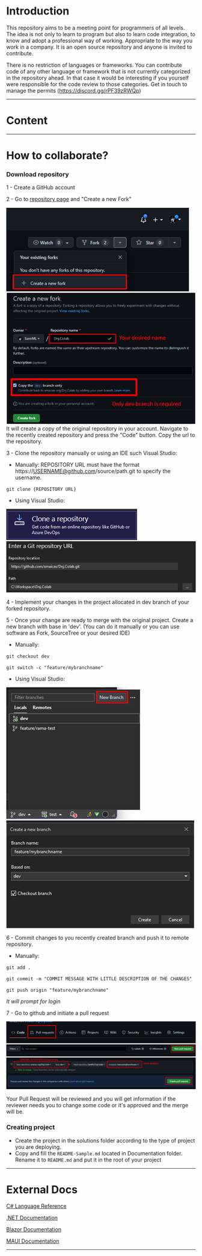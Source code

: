Introduction
============

This repository aims to be a meeting point for programmers of all levels. 
The idea is not only to learn to program but also to learn code integration, to know and adopt a professional way of working. 
Appropriate to the way you work in a company. It is an open source repository and anyone is invited to contribute.

There is no restriction of languages or frameworks.
You can contribute code of any other language or framework that is not currently
categorized in the repository ahead.
In that case it would be interesting if you yourself were responsible for the code review to
those categories. Get in touch to manage the permits (https://discord.gg/rPF39zRWQp)
* * *

Content
=======

* * *

How to collaborate?
===================
### Download repository
1 - Create a GitHub account

2 - Go to [repository page](https://github.com/smaicas-org/Dnj.Colab) and "Create a new Fork"

![](Documentation/Assets/fork_1.png)
![](Documentation/Assets/fork_2.png)
It will create a copy of the original repository in your account.
Navigate to the recently created repository and press the "Code" button.
Copy the url to the repository.

3 - Clone the repository manually or using an IDE such Visual Studio:
- Manually:	
REPOSITORY URL must have the format  https://USERNAME@github.com/source/path.git to specify the username.
```
git clone {REPOSITORY URL}
```
- Using Visual Studio:

![](Documentation/Assets/vs_clone_1.png)
![](Documentation/Assets/vs_clone_2.png)

4 - Implement your changes in the project allocated in dev branch of your forked repository. 

5 - Once your change are ready to merge with the original project.
Create a new branch with base in 'dev'. 
(You can do it manually or you can use software as Fork, SourceTree or your desired IDE)
- Manually:
```
git checkout dev
```
```
git switch -c "feature/mybranchname"
```
- Using Visual Studio:

![](Documentation/Assets/vs_newbranch_1.png)
![](Documentation/Assets/vs_newbranch_2.png)

6 - Commit changes to you recently created branch and push it to remote repository.
- Manually:
```
git add .
```
```
git commit -m "COMMIT MESSAGE WITH LITTLE DESCRIPTION OF THE CHANGES"
```
```
git push origin "feature/mybranchname"
```
_It will prompt for login_ 
    
7 - Go to github and initiate a pull request

![](Documentation/Assets/pullrequest_1.png)
![](Documentation/Assets/pullrequest_2.png)
![](Documentation/Assets/pullrequest_3.png)

Your Pull Request will be reviewed and you will get information if the reviewer needs
you to change some code or it's approved and the merge will be.

### Creating project

*   Create the project in the solutions folder according to the type of project you are deploying.
*   Copy and fill the `README-Sample.md` located in Documentation folder. Rename it to `README.md` and put it in the root of your project

* * *

External Docs
=============

[C# Language Reference](https://learn.microsoft.com/en-us/dotnet/csharp/language-reference/)

[.NET Documentation](https://learn.microsoft.com/en-us/dotnet/)

[Blazor Documentation](https://learn.microsoft.com/es-es/aspnet/core/blazor/?view=aspnetcore-7.0)

[MAUI Documentation](https://learn.microsoft.com/en-us/dotnet/maui/?view=net-maui-7.0)

* * *